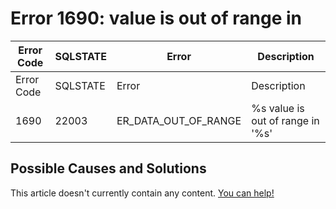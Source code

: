 
# Error 1690: value is out of range in


| Error Code | SQLSTATE | Error | Description |
| --- | --- | --- | --- |
| Error Code | SQLSTATE | Error | Description |
| 1690 | 22003 | ER_DATA_OUT_OF_RANGE | %s value is out of range in '%s' |




## Possible Causes and Solutions


This article doesn't currently contain any content. [You can help!](/en/writing-and-editing-knowledge-base-articles/)

